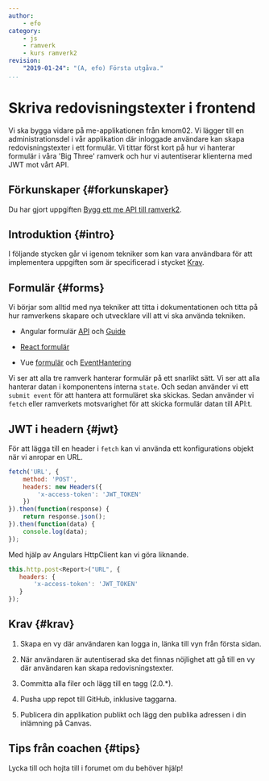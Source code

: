 ```yaml
---
author:
    - efo
category:
    - js
    - ramverk
    - kurs ramverk2
revision:
    "2019-01-24": "(A, efo) Första utgåva."
...
```

Skriva redovisningstexter i frontend
===================================

Vi ska bygga vidare på me-applikationen från kmom02. Vi lägger till en administrationsdel i vår applikation där inloggade användare kan skapa redovisningstexter i ett formulär. Vi tittar först kort på hur vi hanterar formulär i våra 'Big Three' ramverk och hur vi autentiserar klienterna med JWT mot vårt API.



<!--more-->



Förkunskaper {#forkunskaper}
-----------------------

Du har gjort uppgiften [Bygg ett me API till ramverk2](uppgift/bygg-ett-me-api-till-ramverk2).



Introduktion {#intro}
-----------------------

I följande stycken går vi igenom tekniker som kan vara användbara för att implementera uppgiften som är specificerad i stycket [Krav](#krav).



Formulär {#forms}
-----------------------

Vi börjar som alltid med nya tekniker att titta i dokumentationen och titta på hur ramverkens skapare och utvecklare vill att vi ska använda tekniken.

* Angular formulär [API](https://angular.io/api/forms) och [Guide](https://angular.io/guide/forms)

* [React formulär](https://reactjs.org/docs/forms.html)

* Vue [formulär](https://vuejs.org/v2/guide/forms.html) och [EventHantering](https://vuejs.org/v2/guide/events.html)

Vi ser att alla tre ramverk hanterar formulär på ett snarlikt sätt. Vi ser att alla hanterar datan i komponentens interna `state`. Och sedan använder vi ett `submit event` för att hantera att formuläret ska skickas. Sedan använder vi `fetch` eller ramverkets motsvarighet för att skicka formulär datan till API:t.



JWT i headern {#jwt}
-----------------------

För att lägga till en header i `fetch` kan vi använda ett konfigurations objekt när vi anropar en URL.

```javascript
fetch('URL', {
    method: 'POST',
    headers: new Headers({
        'x-access-token': 'JWT_TOKEN'
    })
}).then(function(response) {
    return response.json();
}).then(function(data) {
    console.log(data);
});
```

Med hjälp av Angulars HttpClient kan vi göra liknande.

```javascript
this.http.post<Report>("URL", {
   headers: {
       'x-access-token': 'JWT_TOKEN'
   }
});
```



Krav {#krav}
-----------------------

1. Skapa en vy där användaren kan logga in, länka till vyn från första sidan.

1. När användaren är autentiserad ska det finnas nöjlighet att gå till en vy där användaren kan skapa redovisningstexter.

1. Committa alla filer och lägg till en tagg (2.0.\*).

1. Pusha upp repot till GitHub, inklusive taggarna.

1. Publicera din applikation publikt och lägg den publika adressen i din inlämning på Canvas.



Tips från coachen {#tips}
-----------------------

Lycka till och hojta till i forumet om du behöver hjälp!
